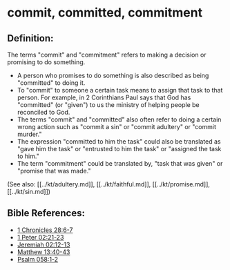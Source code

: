 # commit, committed, commitment #

## Definition: ##

The terms "commit" and "commitment" refers to making a decision or promising to do something. 

* A person who promises to do something is also described as being "committed" to doing it.
* To "commit" to someone a certain task means to assign that task to that person. For example, in 2 Corinthians Paul says that God has "committed" (or "given") to us the ministry of helping people be reconciled to God.
* The terms "commit" and "committed" also often refer to doing a certain wrong action such as "commit a sin" or "commit adultery" or "commit murder."
* The expression "committed to him the task" could also be translated as "gave him the task" or "entrusted to him the task" or "assigned the task to him."
* The term "commitment" could be translated by, "task that was given" or "promise that was made."

(See also: [[../kt/adultery.md]], [[../kt/faithful.md]], [[../kt/promise.md]], [[../kt/sin.md]])

## Bible References: ##

* [1 Chronicles 28:6-7](en/tn/1ch/help/28/06)
* [1 Peter 02:21-23](en/tn/1pe/help/02/21)
* [Jeremiah 02:12-13](en/tn/jer/help/02/12)
* [Matthew 13:40-43](en/tn/mat/help/13/40)
* [Psalm 058:1-2](en/tn/psa/help/58/01)